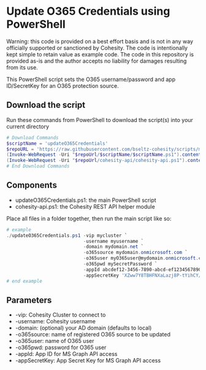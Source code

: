 # Update O365 Credentials using PowerShell

Warning: this code is provided on a best effort basis and is not in any way officially supported or sanctioned by Cohesity. The code is intentionally kept simple to retain value as example code. The code in this repository is provided as-is and the author accepts no liability for damages resulting from its use.

This PowerShell script sets the O365 username/password and app ID/SecretKey for an O365 protection source.

## Download the script

Run these commands from PowerShell to download the script(s) into your current directory

```powershell
# Download Commands
$scriptName = 'updateO365Credentials'
$repoURL = 'https://raw.githubusercontent.com/bseltz-cohesity/scripts/master/powershell'
(Invoke-WebRequest -Uri "$repoUrl/$scriptName/$scriptName.ps1").content | Out-File "$scriptName.ps1"; (Get-Content "$scriptName.ps1") | Set-Content "$scriptName.ps1"
(Invoke-WebRequest -Uri "$repoUrl/cohesity-api/cohesity-api.ps1").content | Out-File cohesity-api.ps1; (Get-Content cohesity-api.ps1) | Set-Content cohesity-api.ps1
# End Download Commands
```

## Components

* updateO365Credentials.ps1: the main PowerShell script
* cohesity-api.ps1: the Cohesity REST API helper module

Place all files in a folder together, then run the main script like so:

```powershell
# example
./updateO365Credentials.ps1 -vip mycluster `
                            -username myusername `
                            -domain mydomain.net `
                            -o365source mydomain.onmicrosoft.com `
                            -o365user myO365user@mydomain.onmicrosoft.com `
                            -o365pwd mySecretPassword `
                            -appId abcdef12-3456-7890-abcd-ef1234567890 `
                            -appSecretKey 'XZww7Y8TBHFNXaLazj8P-tYihCY/Z1=:'
# end example
```

## Parameters

* -vip: Cohesity Cluster to connect to
* -username: Cohesity username
* -domain: (optional) your AD domain (defaults to local)
* -o365source: name of registered O365 source to be updated
* -o365user: name of O365 user
* -o365pwd: password for O365 user
* -appId: App ID for MS Graph API access
* -appSecretKey: App Secret Key for MS Graph API access
